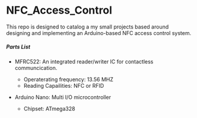 # NFC_Access_Control

This repo is designed to catalog a my small projects based around designing and implementing an Arduino-based NFC access control system.

##### Parts List
- MFRC522: An integrated reader/writer IC for contactless communcication.
  - Operaterating frequency: 13.56 MHZ
  - Reading Capailities: NFC or RFID

- Arduino Nano: Multi I/O microcontroller
  - Chipset: ATmega328
